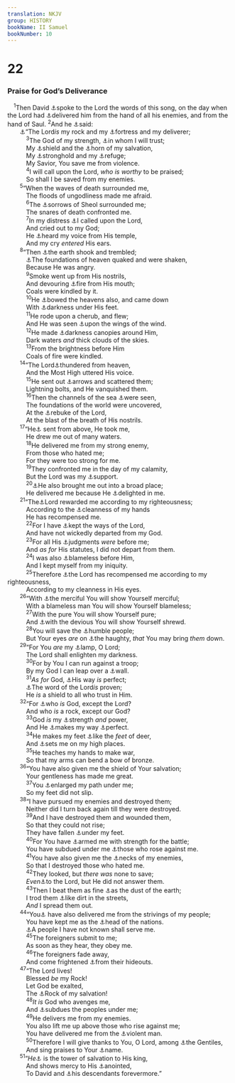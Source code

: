```yaml
---
translation: NKJV
group: HISTORY
bookName: II Samuel 
bookNumber: 10
---
```


<div class="title"><h1>22</h1><h3>Praise for God’s Deliverance</h3></div>
<span class="verse 2sa_22_1"> <sup>1</sup>Then David <a data-toggle="tooltip" data-placement="bottom" title="1 Chr. 20:8">⚓</a>spoke to the Lord the words of this song, on the day when the Lord had <a data-toggle="tooltip" data-placement="bottom" title="Ex. 15:1; Deut. 31:30; Judg. 5:1">⚓</a>delivered him from the hand of all his enemies, and from the hand of Saul. </span>
<span class="verse 2sa_22_2"><sup>2</sup>And he <a data-toggle="tooltip" data-placement="bottom" title="Ps. 18:title; 34:19">⚓</a>said:<br/>  <a data-toggle="tooltip" data-placement="bottom" title="Ps. 18">⚓</a>“The Lord<i>is</i> my rock and my <a data-toggle="tooltip" data-placement="bottom" title="Deut. 32:4; 1 Sam. 2:2">⚓</a>fortress and my deliverer;<br/></span>
<span class="verse 2sa_22_3">   <sup>3</sup>The God of my strength, <a data-toggle="tooltip" data-placement="bottom" title="Ps. 91:2">⚓</a>in whom I will trust;<br/>   My <a data-toggle="tooltip" data-placement="bottom" title="Ps. 7:1; Heb. 2:13">⚓</a>shield and the <a data-toggle="tooltip" data-placement="bottom" title="Gen. 15:1; Deut. 33:29; Ps. 84:11">⚓</a>horn of my salvation,<br/>   My <a data-toggle="tooltip" data-placement="bottom" title="Luke 1:69">⚓</a>stronghold and my <a data-toggle="tooltip" data-placement="bottom" title="Prov. 18:10">⚓</a>refuge;<br/>   My Savior, You save me from violence.<br/></span>
<span class="verse 2sa_22_4">   <sup>4</sup>I will call upon the Lord, <i>who</i> <i>is</i> <i>worthy</i> to be praised;<br/>   So shall I be saved from my enemies.<br/></span>
<span class="verse 2sa_22_5">  <sup>5</sup>“When the waves of death surrounded me,<br/>   The floods of ungodliness made me afraid.<br/></span>
<span class="verse 2sa_22_6">   <sup>6</sup>The <a data-toggle="tooltip" data-placement="bottom" title="Ps. 9:9; 46:1, 7, 11; Jer. 16:19">⚓</a>sorrows of Sheol surrounded me;<br/>   The snares of death confronted me.<br/></span>
<span class="verse 2sa_22_7">   <sup>7</sup>In my distress <a data-toggle="tooltip" data-placement="bottom" title="Ps. 116:3">⚓</a>I called upon the Lord,<br/>   And cried out to my God;<br/>   He <a data-toggle="tooltip" data-placement="bottom" title="Ps. 116:4; 120:1">⚓</a>heard my voice from His temple,<br/>   And my cry <i>entered</i> His ears.<br/></span>
<span class="verse 2sa_22_8">  <sup>8</sup>“Then <a data-toggle="tooltip" data-placement="bottom" title="Ex. 3:7; Ps. 34:6, 15">⚓</a>the earth shook and trembled;<br/>   <a data-toggle="tooltip" data-placement="bottom" title="Judg. 5:4; Ps. 77:18; 97:4">⚓</a>The foundations of heaven quaked and were shaken,<br/>   Because He was angry.<br/></span>
<span class="verse 2sa_22_9">   <sup>9</sup>Smoke went up from His nostrils,<br/>   And devouring <a data-toggle="tooltip" data-placement="bottom" title="Job 26:11">⚓</a>fire from His mouth;<br/>   Coals were kindled by it.<br/></span>
<span class="verse 2sa_22_10">   <sup>10</sup>He <a data-toggle="tooltip" data-placement="bottom" title="Deut. 32:22; Ps. 97:3, 4; Heb. 12:29">⚓</a>bowed the heavens also, and came down<br/>   With <a data-toggle="tooltip" data-placement="bottom" title="Ex. 19:16–20; Is. 64:1">⚓</a>darkness under His feet.<br/></span>
<span class="verse 2sa_22_11">   <sup>11</sup>He rode upon a cherub, and flew;<br/>   And He was seen <a data-toggle="tooltip" data-placement="bottom" title="Ex. 20:21">⚓</a>upon the wings of the wind.<br/></span>
<span class="verse 2sa_22_12">   <sup>12</sup>He made <a data-toggle="tooltip" data-placement="bottom" title="Ps. 104:3">⚓</a>darkness canopies around Him,<br/>   Dark waters <i>and</i> thick clouds of the skies.<br/></span>
<span class="verse 2sa_22_13">   <sup>13</sup>From the brightness before Him<br/>   Coals of fire were kindled.<br/></span>
<span class="verse 2sa_22_14">  <sup>14</sup>“The Lord<a data-toggle="tooltip" data-placement="bottom" title="Job 36:29; Ps. 97:2">⚓</a>thundered from heaven,<br/>   And the Most High uttered His voice.<br/></span>
<span class="verse 2sa_22_15">   <sup>15</sup>He sent out <a data-toggle="tooltip" data-placement="bottom" title="1 Sam. 2:10; Job 37:2–5; Ps. 29:3">⚓</a>arrows and scattered them;<br/>   Lightning bolts, and He vanquished them.<br/></span>
<span class="verse 2sa_22_16">   <sup>16</sup>Then the channels of the sea <a data-toggle="tooltip" data-placement="bottom" title="Deut. 32:23; Josh. 10:10; 1 Sam. 7:10; Ps. 7:13">⚓</a>were seen,<br/>   The foundations of the world were uncovered,<br/>   At the <a data-toggle="tooltip" data-placement="bottom" title="Nah. 1:4">⚓</a>rebuke of the Lord,<br/>   At the blast of the breath of His nostrils.<br/></span>
<span class="verse 2sa_22_17">  <sup>17</sup>“He<a data-toggle="tooltip" data-placement="bottom" title="Ex. 15:8">⚓</a> sent from above, He took me,<br/>   He drew me out of many waters.<br/></span>
<span class="verse 2sa_22_18">   <sup>18</sup>He delivered me from my strong enemy,<br/>   From those who hated me;<br/>   For they were too strong for me.<br/></span>
<span class="verse 2sa_22_19">   <sup>19</sup>They confronted me in the day of my calamity,<br/>   But the Lord was my <a data-toggle="tooltip" data-placement="bottom" title="Ps. 144:7; Is. 43:2">⚓</a>support.<br/></span>
<span class="verse 2sa_22_20">   <sup>20</sup><a data-toggle="tooltip" data-placement="bottom" title="Is. 10:20">⚓</a>He also brought me out into a broad place;<br/>   He delivered me because He <a data-toggle="tooltip" data-placement="bottom" title="Ps. 31:8; 118:5">⚓</a>delighted in me.<br/></span>
<span class="verse 2sa_22_21">  <sup>21</sup>“The<a data-toggle="tooltip" data-placement="bottom" title="2 Sam. 15:26">⚓</a>Lord rewarded me according to my righteousness;<br/>   According to the <a data-toggle="tooltip" data-placement="bottom" title="1 Sam. 26:23; (Ps. 7:8)">⚓</a>cleanness of my hands<br/>   He has recompensed me.<br/></span>
<span class="verse 2sa_22_22">   <sup>22</sup>For I have <a data-toggle="tooltip" data-placement="bottom" title="(Job 17:9); Ps. 24:4">⚓</a>kept the ways of the Lord,<br/>   And have not wickedly departed from my God.<br/></span>
<span class="verse 2sa_22_23">   <sup>23</sup>For all His <a data-toggle="tooltip" data-placement="bottom" title="Gen. 18:19; 2 Chr. 34:33; Ps. 119:3">⚓</a>judgments <i>were</i> before me;<br/>   And <i>as</i> <i>for</i> His statutes, I did not depart from them.<br/></span>
<span class="verse 2sa_22_24">   <sup>24</sup>I was also <a data-toggle="tooltip" data-placement="bottom" title="(Deut. 6:6–9; 7:12); Ps. 119:30, 102">⚓</a>blameless before Him,<br/>   And I kept myself from my iniquity.<br/></span>
<span class="verse 2sa_22_25">   <sup>25</sup>Therefore <a data-toggle="tooltip" data-placement="bottom" title="Gen. 6:9; 7:1; Job 1:1; (Eph. 1:4; Col. 1:21, 22)">⚓</a>the Lord has recompensed me according to my righteousness,<br/>   According to my cleanness in His eyes.<br/></span>
<span class="verse 2sa_22_26">  <sup>26</sup>“With <a data-toggle="tooltip" data-placement="bottom" title="2 Sam. 22:21">⚓</a>the merciful You will show Yourself merciful;<br/>   With a blameless man You will show Yourself blameless;<br/></span>
<span class="verse 2sa_22_27">   <sup>27</sup>With the pure You will show Yourself pure;<br/>   And <a data-toggle="tooltip" data-placement="bottom" title="(Matt. 5:7)">⚓</a>with the devious You will show Yourself shrewd.<br/></span>
<span class="verse 2sa_22_28">   <sup>28</sup>You will save the <a data-toggle="tooltip" data-placement="bottom" title="(Lev. 26:23, 24; Rom. 1:28)">⚓</a>humble people;<br/>   But Your eyes <i>are</i> on <a data-toggle="tooltip" data-placement="bottom" title="Ps. 72:12">⚓</a>the haughty, <i>that</i> You may bring <i>them</i> down.<br/></span>
<span class="verse 2sa_22_29">  <sup>29</sup>“For You <i>are</i> my <a data-toggle="tooltip" data-placement="bottom" title="Job 40:11">⚓</a>lamp, O Lord;<br/>   The Lord shall enlighten my darkness.<br/></span>
<span class="verse 2sa_22_30">   <sup>30</sup>For by You I can run against a troop;<br/>   By my God I can leap over a <a data-toggle="tooltip" data-placement="bottom" title="Ps. 119:105; 132:17">⚓</a>wall.<br/></span>
<span class="verse 2sa_22_31">   <sup>31</sup><i>As</i> <i>for</i> God, <a data-toggle="tooltip" data-placement="bottom" title="2 Sam. 5:6–8">⚓</a>His way <i>is</i> perfect;<br/>   <a data-toggle="tooltip" data-placement="bottom" title="(Deut. 32:4); Dan. 4:37; (Matt. 5:48)">⚓</a>The word of the Lord<i>is</i> proven;<br/>   He <i>is</i> a shield to all who trust in Him.<br/></span>
<span class="verse 2sa_22_32">  <sup>32</sup>“For <a data-toggle="tooltip" data-placement="bottom" title="Ps. 12:6; (Prov. 30:5)">⚓</a>who <i>is</i> God, except the Lord?<br/>   And who <i>is</i> a rock, except our God?<br/></span>
<span class="verse 2sa_22_33">   <sup>33</sup>God <i>is</i> my <a data-toggle="tooltip" data-placement="bottom" title="Is. 45:5, 6">⚓</a>strength <i>and</i> power,<br/>   And He <a data-toggle="tooltip" data-placement="bottom" title="Ps. 27:1">⚓</a>makes my way <a data-toggle="tooltip" data-placement="bottom" title="(Heb. 13:21)">⚓</a>perfect.<br/></span>
<span class="verse 2sa_22_34">   <sup>34</sup>He makes my feet <a data-toggle="tooltip" data-placement="bottom" title="Ps. 101:2, 6">⚓</a>like the <i>feet</i> of deer,<br/>   And <a data-toggle="tooltip" data-placement="bottom" title="2 Sam. 2:18; Hab. 3:19">⚓</a>sets me on my high places.<br/></span>
<span class="verse 2sa_22_35">   <sup>35</sup>He teaches my hands to make war,<br/>   So that my arms can bend a bow of bronze.<br/></span>
<span class="verse 2sa_22_36">  <sup>36</sup>“You have also given me the shield of Your salvation;<br/>   Your gentleness has made me great.<br/></span>
<span class="verse 2sa_22_37">   <sup>37</sup>You <a data-toggle="tooltip" data-placement="bottom" title="Is. 33:16">⚓</a>enlarged my path under me;<br/>   So my feet did not slip.<br/></span>
<span class="verse 2sa_22_38">  <sup>38</sup>“I have pursued my enemies and destroyed them;<br/>   Neither did I turn back again till they were destroyed.<br/></span>
<span class="verse 2sa_22_39">   <sup>39</sup>And I have destroyed them and wounded them,<br/>   So that they could not rise;<br/>   They have fallen <a data-toggle="tooltip" data-placement="bottom" title="2 Sam. 22:20; Prov. 4:12">⚓</a>under my feet.<br/></span>
<span class="verse 2sa_22_40">   <sup>40</sup>For You have <a data-toggle="tooltip" data-placement="bottom" title="Mal. 4:3">⚓</a>armed me with strength for the battle;<br/>   You have subdued under me <a data-toggle="tooltip" data-placement="bottom" title="(Ps. 18:32)">⚓</a>those who rose against me.<br/></span>
<span class="verse 2sa_22_41">   <sup>41</sup>You have also given me the <a data-toggle="tooltip" data-placement="bottom" title="(Ps. 44:5)">⚓</a>necks of my enemies,<br/>   So that I destroyed those who hated me.<br/></span>
<span class="verse 2sa_22_42">   <sup>42</sup>They looked, but <i>there</i> <i>was</i> none to save;<br/>   <i>Even</i><a data-toggle="tooltip" data-placement="bottom" title="Gen. 49:8; Josh. 10:24">⚓</a>to the Lord, but He did not answer them.<br/></span>
<span class="verse 2sa_22_43">   <sup>43</sup>Then I beat them as fine <a data-toggle="tooltip" data-placement="bottom" title="1 Sam. 28:6; Prov. 1:28; Is. 1:15">⚓</a>as the dust of the earth;<br/>   I trod them <a data-toggle="tooltip" data-placement="bottom" title="2 Kin. 13:7; Ps. 18:42">⚓</a>like dirt in the streets,<br/>   <i>And</i> I spread them out.<br/></span>
<span class="verse 2sa_22_44">  <sup>44</sup>“You<a data-toggle="tooltip" data-placement="bottom" title="Is. 10:6">⚓</a> have also delivered me from the strivings of my people;<br/>   You have kept me as the <a data-toggle="tooltip" data-placement="bottom" title="2 Sam. 3:1">⚓</a>head of the nations.<br/>   <a data-toggle="tooltip" data-placement="bottom" title="Deut. 28:13">⚓</a>A people I have not known shall serve me.<br/></span>
<span class="verse 2sa_22_45">   <sup>45</sup>The foreigners submit to me;<br/>   As soon as they hear, they obey me.<br/></span>
<span class="verse 2sa_22_46">   <sup>46</sup>The foreigners fade away,<br/>   And come frightened <a data-toggle="tooltip" data-placement="bottom" title="(Is. 55:5)">⚓</a>from their hideouts.<br/></span>
<span class="verse 2sa_22_47">  <sup>47</sup>“The Lord lives!<br/>   Blessed <i>be</i> my Rock!<br/>   Let God be exalted,<br/>   The <a data-toggle="tooltip" data-placement="bottom" title="1 Sam. 14:11; (Mic. 7:17)">⚓</a>Rock of my salvation!<br/></span>
<span class="verse 2sa_22_48">   <sup>48</sup><i>It</i> <i>is</i> God who avenges me,<br/>   And <a data-toggle="tooltip" data-placement="bottom" title="(2 Sam. 22:3); Ps. 89:26">⚓</a>subdues the peoples under me;<br/></span>
<span class="verse 2sa_22_49">   <sup>49</sup>He delivers me from my enemies.<br/>   You also lift me up above those who rise against me;<br/>   You have delivered me from the <a data-toggle="tooltip" data-placement="bottom" title="1 Sam. 24:12; Ps. 144:2">⚓</a>violent man.<br/></span>
<span class="verse 2sa_22_50">   <sup>50</sup>Therefore I will give thanks to You, O Lord, among <a data-toggle="tooltip" data-placement="bottom" title="Ps. 140:1, 4, 11">⚓</a>the Gentiles,<br/>   And sing praises to Your <a data-toggle="tooltip" data-placement="bottom" title="2 Sam. 8:1–14">⚓</a>name.<br/></span>
<span class="verse 2sa_22_51">  <sup>51</sup>“<i>He</i><a data-toggle="tooltip" data-placement="bottom" title="Ps. 57:7; Rom. 15:9">⚓</a> is the tower of salvation to His king,<br/>   And shows mercy to His <a data-toggle="tooltip" data-placement="bottom" title="Ps. 144:10">⚓</a>anointed,<br/>   To David and <a data-toggle="tooltip" data-placement="bottom" title="Ps. 89:20">⚓</a>his descendants forevermore.”<br/></span>

